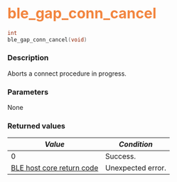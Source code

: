 ## <font color="#F2853F" style="font-size:24pt">ble\_gap\_conn\_cancel</font>

```c
int
ble_gap_conn_cancel(void)
```

### Description

Aborts a connect procedure in progress. 

### Parameters

None

### Returned values

| *Value* | *Condition* |
|---------|-------------|
| 0 | Success. |
| [BLE host core return code](../../ble_hs_return_codes/#return-codes-core) | Unexpected error. |

